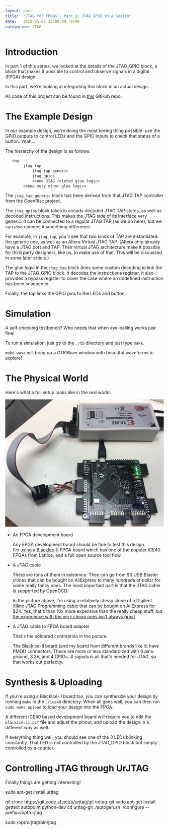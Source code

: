 ```yaml
---
layout: post
title:  "JTAG for FPGAs - Part 2: JTAG_GPIO in a System"
date:   2018-05-05 22:00:00 -0700
categories: JTAG
---
```


# Introduction 

In part 1 of this series, we looked at the details of the JTAG\_GPIO block, a block that makes it possible to
control and observe signals in a digital (FPGA) design.

In this part, we're looking at integrating this block in an actual design.

All code of this project can be found in [this](https://github.com/tomverbeure/jtag_gpios) GitHub repo.

# The Example Design

In our example design, we're doing the most boring thing possible: use the GPIO outputs to control LEDs and the GPIO inputs to
check that status of a button. Yeah...

The hierarchy of the design is as follows:

```
   top
        jtag_top
            jtag_tap_generic
            jtag_gpios
            <some JTAG related glue logic>
        <some very minor glue logic>

```

The `jtag_tap_generic` block has been derived from that JTAG TAP controller from the OpenRisc project. 

The `jtag_gpios` block takes in already decoded JTAG TAP states, as well as decoded instructions. This makes the
JTAG side of its interface very generic: it can be connected to a regular JTAG TAP (as we do here), but we can
also connect it something difference.

For example, in `jtag_top`, you'll see that two kinds of TAP are instantiated: the generic one, as well as an
Altera Virtual JTAG TAP. (Altera chip already have a JTAG port and TAP. Their virtual JTAG architecture make it
possible for third party designers, like us, to make use of that. This will be discussed in some later article.)

The glue logic in the `jtag_top` block does some custom decoding to link the TAP to the JTAG\_GPIO block. It decodes
the instructions register, it also provides a bypass register to cover the case where an undefined instruction
has been scanned in.

Finally, the top links the GPIO pins to the LEDs and button.

# Simulation

A self-checking testbench? Who needs that when eye-balling works just fine!

To run a simulation, just go to the `./tb` directory and just type `make`.

`make wave` will bring up a GTKWave window with beautiful waveforms to explore!

# The Physical World 

Here's what a full setup looks like in the real world:

![BlackIce-II and JTAG](./assets/jtag/black_ice_jtag.jpg)


* An FPGA development board

    Any FPGA development board should be fine to test this design.  
    I'm using a [BlackIce-II](https://github.com/mystorm-org/BlackIce-II/wiki) FPGA board which has one of the popular iCE40
    FPGAs from Lattice, and a full open source tool flow.

* A JTAG cable

    There are tons of them in existence. They can go from $3 USB Blaster clones that can be bought on AliExpress to 
    many hundreds of dollar for some really fancy ones. The most important part is that the JTAG cable is supported by
    OpenOCD.

    In the picture above, I'm using a relatively cheap clone of a Digilent Xilinx JTAG Programming cable that can be bought
    on AliExpress for $24. Yes, that's than 10x more expensive than the really cheap stuff, but 
    [the experience with the very cheap ones isn't always great](https://hackaday.io/project/92800-fpga-experiments/log/144407-terasic-vs-cheap-clone-usb-blaster).

* A JTAG cable to FPGA board adapter

    That's the soldered contraption in the picture.

    The BlackIce-II board (and my board from different brands like it) have PMOD connectors. These are more or less 
    standardized with 6 pins: ground, 3.3V, and 4 GPIOs. 4 signals is all that's needed for JTAG, so that works out 
    perfectly.

# Synthesis & Uploading 

If you're using a BlackIce-II board too, you can synthesize your design by running `make` in the `./ice40` directory.
When all goes well, you can then run `sudo make upload` to load your design into the FPGA.

A different ICE40 based development board will require you to edit the `blackice-ii.pcf` file and adjust the pinout, and upload
the design in a different way as well.

If everything thing well, you should see one of the 3 LEDs blinking constantly. That LED is not controlled by the JTAG\_GPIO block but
simply controlled by a counter.

# Controlling JTAG through UrJTAG

Finally things are getting interesting!

sudo apt-get install urjtag

git clone https://git.code.sf.net/p/urjtag/git urjtag-git
sudo apt-get install gettext autopoint python-dev
cd urjtag-git
./autogen.sh
./configure --prefix=/opt/urjtag

sudo /opt/urjtag/bin/jtag



